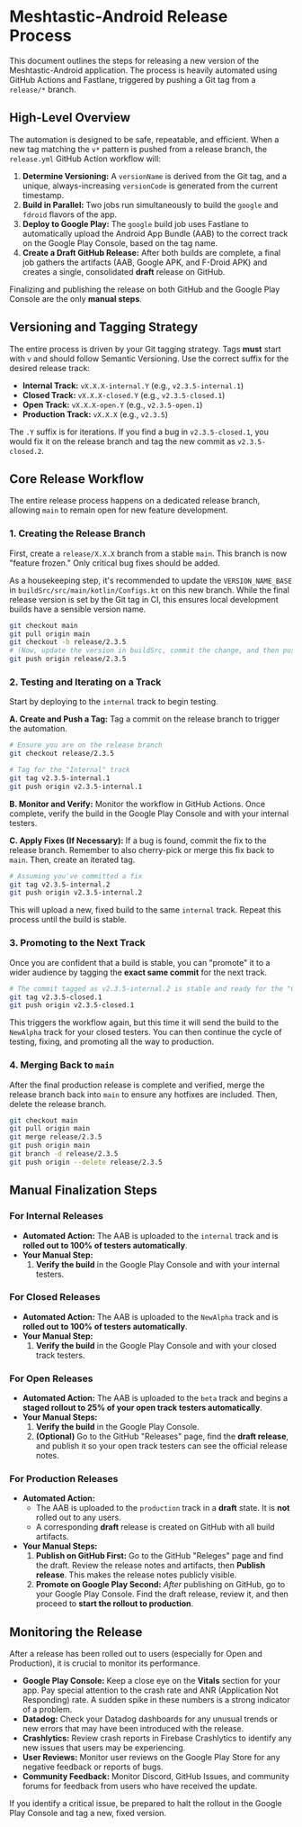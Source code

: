 # Meshtastic-Android Release Process

This document outlines the steps for releasing a new version of the Meshtastic-Android application. The process is heavily automated using GitHub Actions and Fastlane, triggered by pushing a Git tag from a `release/*` branch.

## High-Level Overview

The automation is designed to be safe, repeatable, and efficient. When a new tag matching the `v*` pattern is pushed from a release branch, the `release.yml` GitHub Action workflow will:

1.  **Determine Versioning:** A `versionName` is derived from the Git tag, and a unique, always-increasing `versionCode` is generated from the current timestamp.
2.  **Build in Parallel:** Two jobs run simultaneously to build the `google` and `fdroid` flavors of the app.
3.  **Deploy to Google Play:** The `google` build job uses Fastlane to automatically upload the Android App Bundle (AAB) to the correct track on the Google Play Console, based on the tag name.
4.  **Create a Draft GitHub Release:** After both builds are complete, a final job gathers the artifacts (AAB, Google APK, and F-Droid APK) and creates a single, consolidated **draft** release on GitHub.

Finalizing and publishing the release on both GitHub and the Google Play Console are the only **manual steps**.

## Versioning and Tagging Strategy

The entire process is driven by your Git tagging strategy. Tags **must** start with `v` and should follow Semantic Versioning. Use the correct suffix for the desired release track:

*   **Internal Track:** `vX.X.X-internal.Y` (e.g., `v2.3.5-internal.1`)
*   **Closed Track:** `vX.X.X-closed.Y` (e.g., `v2.3.5-closed.1`)
*   **Open Track:** `vX.X.X-open.Y` (e.g., `v2.3.5-open.1`)
*   **Production Track:** `vX.X.X` (e.g., `v2.3.5`)

The `.Y` suffix is for iterations. If you find a bug in `v2.3.5-closed.1`, you would fix it on the release branch and tag the new commit as `v2.3.5-closed.2`.

## Core Release Workflow

The entire release process happens on a dedicated release branch, allowing `main` to remain open for new feature development.

### 1. Creating the Release Branch
First, create a `release/X.X.X` branch from a stable `main`. This branch is now "feature frozen." Only critical bug fixes should be added.

As a housekeeping step, it's recommended to update the `VERSION_NAME_BASE` in `buildSrc/src/main/kotlin/Configs.kt` on this new branch. While the final release version is set by the Git tag in CI, this ensures local development builds have a sensible version name.

```bash
git checkout main
git pull origin main
git checkout -b release/2.3.5
# (Now, update the version in buildSrc, commit the change, and then push)
git push origin release/2.3.5
```

### 2. Testing and Iterating on a Track
Start by deploying to the `internal` track to begin testing.

**A. Create and Push a Tag:**
Tag a commit on the release branch to trigger the automation.
```bash
# Ensure you are on the release branch
git checkout release/2.3.5

# Tag for the "Internal" track
git tag v2.3.5-internal.1
git push origin v2.3.5-internal.1
```

**B. Monitor and Verify:**
Monitor the workflow in GitHub Actions. Once complete, verify the build in the Google Play Console and with your internal testers.

**C. Apply Fixes (If Necessary):**
If a bug is found, commit the fix to the release branch. Remember to also cherry-pick or merge this fix back to `main`. Then, create an iterated tag.
```bash
# Assuming you've committed a fix
git tag v2.3.5-internal.2
git push origin v2.3.5-internal.2
```
This will upload a new, fixed build to the same `internal` track. Repeat this process until the build is stable.

### 3. Promoting to the Next Track
Once you are confident that a build is stable, you can "promote" it to a wider audience by tagging the **exact same commit** for the next track.

```bash
# The commit tagged as v2.3.5-internal.2 is stable and ready for the "Closed" track
git tag v2.3.5-closed.1
git push origin v2.3.5-closed.1
```
This triggers the workflow again, but this time it will send the build to the `NewAlpha` track for your closed testers. You can then continue the cycle of testing, fixing, and promoting all the way to production.

### 4. Merging Back to `main`
After the final production release is complete and verified, merge the release branch back into `main` to ensure any hotfixes are included. Then, delete the release branch.
```bash
git checkout main
git pull origin main
git merge release/2.3.5
git push origin main
git branch -d release/2.3.5
git push origin --delete release/2.3.5
```

## Manual Finalization Steps

### For Internal Releases

*   **Automated Action:** The AAB is uploaded to the `internal` track and is **rolled out to 100% of testers automatically**.
*   **Your Manual Step:**
    1.  **Verify the build** in the Google Play Console and with your internal testers.

### For Closed Releases

*   **Automated Action:** The AAB is uploaded to the `NewAlpha` track and is **rolled out to 100% of testers automatically**.
*   **Your Manual Step:**
    1.  **Verify the build** in the Google Play Console and with your closed track testers.

### For Open Releases

*   **Automated Action:** The AAB is uploaded to the `beta` track and begins a **staged rollout to 25% of your open track testers automatically**.
*   **Your Manual Steps:**
    1.  **Verify the build** in the Google Play Console.
    2.  **(Optional)** Go to the GitHub "Releases" page, find the **draft release**, and publish it so your open track testers can see the official release notes.

### For Production Releases

*   **Automated Action:**
    *   The AAB is uploaded to the `production` track in a **draft** state. It is **not** rolled out to any users.
    *   A corresponding **draft** release is created on GitHub with all build artifacts.
*   **Your Manual Steps:**
    1.  **Publish on GitHub First:** Go to the GitHub "Releges" page and find the draft. Review the release notes and artifacts, then **Publish release**. This makes the release notes publicly visible.
    2.  **Promote on Google Play Second:** *After* publishing on GitHub, go to your Google Play Console. Find the draft release, review it, and then proceed to **start the rollout to production**.

## Monitoring the Release

After a release has been rolled out to users (especially for Open and Production), it is crucial to monitor its performance.

*   **Google Play Console:** Keep a close eye on the **Vitals** section for your app. Pay special attention to the crash rate and ANR (Application Not Responding) rate. A sudden spike in these numbers is a strong indicator of a problem.
*   **Datadog:** Check your Datadog dashboards for any unusual trends or new errors that may have been introduced with the release.
*   **Crashlytics:** Review crash reports in Firebase Crashlytics to identify any new issues that users may be experiencing.
*   **User Reviews:** Monitor user reviews on the Google Play Store for any negative feedback or reports of bugs.
*   **Community Feedback:** Monitor Discord, GitHub Issues, and community forums for feedback from users who have received the update.

If you identify a critical issue, be prepared to halt the rollout in the Google Play Console and tag a new, fixed version.

